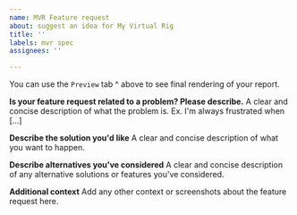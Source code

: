 ```yaml
---
name: MVR Feature request
about: suggest an idea for My Virtual Rig
title: ''
labels: mvr spec
assignees: ''

---
```


You can use the `Preview` tab ^ above to see final rendering of your report.

**Is your feature request related to a problem? Please describe.**
A clear and concise description of what the problem is. Ex. I'm always frustrated when [...]

**Describe the solution you'd like**
A clear and concise description of what you want to happen.

**Describe alternatives you've considered**
A clear and concise description of any alternative solutions or features you've considered.

**Additional context**
Add any other context or screenshots about the feature request here.
